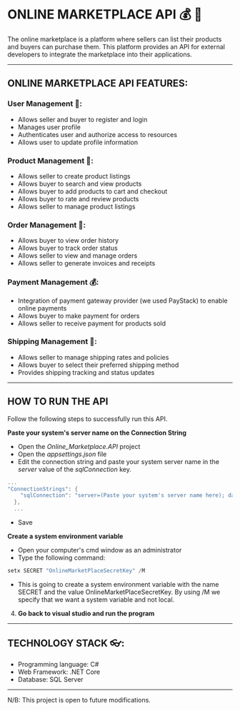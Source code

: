 # ONLINE MARKETPLACE API 💰 🎁
The online marketplace is a platform where sellers can list their products and buyers can purchase them. This platform provides an API for external developers to integrate the marketplace into their applications.
___
## ONLINE MARKETPLACE API FEATURES:
### User Management 👨:
- Allows seller and buyer to register and login
- Manages user profile
- Authenticates user and authorize access to resources
- Allows user to update profile information

### Product Management 🎁:
- Allows seller to create product listings
- Allows buyer to search and view products
- Allows buyer to add products to cart and checkout
- Allows buyer to rate and review products
- Allows seller to manage product listings

### Order Management 📝:
- Allows buyer to view order history
- Allows buyer to track order status
- Allows seller to view and manage orders
- Allows seller to generate invoices and receipts

### Payment Management 💰:
- Integration of payment gateway provider (we used PayStack) to enable online payments
- Allows buyer to make payment for orders
- Allows seller to receive payment for products sold

### Shipping Management 🚚:
- Allows seller to manage shipping rates and policies
- Allows buyer to select their preferred shipping method
- Provides shipping tracking and status updates

___
## HOW TO RUN THE API
Follow the following steps to successfully run this API.

**Paste your system's server name on the Connection String**
- Open the *Online_Marketplace.API* project
- Open the *appsettings.json* file
- Edit the connection string and paste your system server name in the *server* value of the *sqlConnection* key.
```C#
...
"ConnectionStrings": {
    "sqlConnection": "server=(Paste your system's server name here); database=MarketPlaceDB; Integrated Security=True; Encrypt=False;TrustServerCertificate=False;ApplicationIntent=ReadWrite;MultiSubnetFailover=False"
  },
  ...
```
- Save

**Create a system environment variable**
- Open your computer's cmd window as 
an administrator
- Type the following command:
```C#
setx SECRET "OnlineMarketPlaceSecretKey" /M
```
- This is going to create a system environment variable with the name 
SECRET and the value OnlineMarketPlaceSecretKey. By using /M we specify that 
we want a system variable and not local.
4. **Go back to visual studio and run the program**
___
## TECHNOLOGY STACK 👓:
- Programming language: C#
- Web Framework: .NET Core
- Database: SQL Server

___
N/B: This project is open to future modifications.

